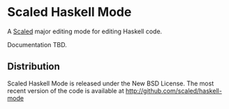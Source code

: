 # Scaled Haskell Mode

A [Scaled] major editing mode for editing Haskell code.

Documentation TBD.

## Distribution

Scaled Haskell Mode is released under the New BSD License. The most recent version of the code is
available at http://github.com/scaled/haskell-mode

[Scaled]: https://github.com/scaled/scaled
